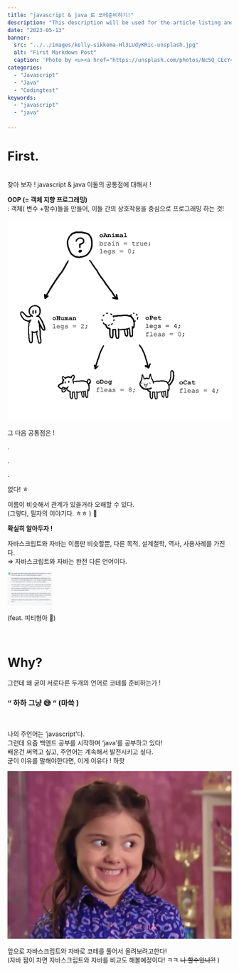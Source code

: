 ```yaml
---
title: "javascript & java 로 코테준비하기!"
description: "This description will be used for the article listing and search results on Google."
date: "2023-05-13"
banner:
  src: "../../images/kelly-sikkema-Hl3LUdyKRic-unsplash.jpg"
  alt: "First Markdown Post"
  caption: 'Photo by <u><a href="https://unsplash.com/photos/Nc5Q_CEcY44">Florian Olivo</a></u>'
categories:
  - "Javascript"
  - "Java"
  - "Codingtest"
keywords:
  - "javascript"
  - "java"
 
---
```





# First.
<br>찾아 보자 !  javascript & java 이둘의 공통점에 대해서 !

**OOP (= 객체 지향 프로그래밍)**
<br>: 객체( 변수 +함수)들을 만들어, 이들 간의 상호작용을 중심으로 프로그래밍 하는 것!

![Untitled](../../images/Untitled.jpg)

그 다음 공통점은 ! 

.

.

.

없다! ㅎ

이름이 비슷해서 관계가 있을거라 오해할 수 있다. 
<br>(그렇다, 필자의 이야기다. ㅎㅎ ) 🥹

**확실히 알아두자 !** 

자바스크립트와 자바는 이름만 비슷할뿐, 다른 목적, 설계철학, 역사, 사용사례를 가진다. 
<br>⇒ 자바스크립트와 자바는 완전 다른 언어이다. 


<img src="../../images/Untitled1.jpg" width="20%" height="20%">


(feat. 피티형아 🦾)
<br><br><br>

# Why?

그런데 왜 굳이 서로다른 두개의 언어로 코테를 준비하는가 ! 

### “ 하하 그냥 😅 “  (마쓱 )

<br>

나의 주언어는 ‘javascript’다.
<br>그런데 요즘 백엔드 공부를 시작하며 ‘java’를 공부하고 있다! 
<br>배운건 써먹고 싶고, 주언어는 계속해서 발전시키고 싶다.
<br>굳이 이유를 말해야한다면, 이게 이유다 ! 하핫 


![Untitled](../../images/hh.png)


앞으로 자바스크립트와 자바로 코테를 풀어서 올려보려고한다! 
<br>(자바 짬이 차면 자바스크립트와 자바를 비교도 해볼예정이다! ㅋㅋ ~~나 할수있나?!~~ )
